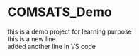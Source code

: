 # COMSATS_Demo
this is a demo project for learning purpose
<br>
this is a new line
<br>
added another line in VS code